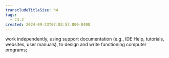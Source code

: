 ```yaml
---
transcludeTitleSize: h4
tags:
  - C3.2
created: 2024-09-23T07:03:57.000-0400
---
```

work independently, using support documentation (e.g., IDE Help, tutorials, websites, user manuals), to design and write functioning computer programs;